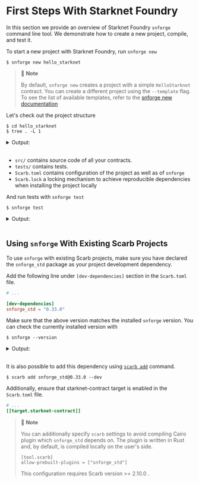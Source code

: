 # First Steps With Starknet Foundry

In this section we provide an overview of Starknet Foundry `snforge` command line tool.
We demonstrate how to create a new project, compile, and test it.

To start a new project with Starknet Foundry, run `snforge new`

```shell
$ snforge new hello_starknet
```

> 📝 **Note**
>
> By default, `snforge new` creates a project with a simple `HelloStarknet` contract. You can create a different project using the `--template` flag. 
> To see the list of available templates, refer to the [snforge new documentation](../appendix/snforge/new.md#-t---template)

Let's check out the project structure

```shell
$ cd hello_starknet
$ tree . -L 1
```

<details>
<summary>Output:</summary>

```shell
.
├── Scarb.lock
├── Scarb.toml
├── snfoundry.toml
├── src
└── tests

2 directories, 3 files
```
</details>
<br>

* `src/` contains source code of all your contracts.
* `tests/` contains tests.
* `Scarb.toml` contains configuration of the project as well as of `snforge`
* `Scarb.lock` a locking mechanism to achieve reproducible dependencies when installing the project locally  

And run tests with `snforge test`

```shell
$ snforge test
```

<details>
<summary>Output:</summary>

```shell
Collected 2 test(s) from hello_starknet package
Running 0 test(s) from src/
Running 2 test(s) from tests/
[PASS] hello_starknet_integrationtest::test_contract::test_cannot_increase_balance_with_zero_value (l1_gas: ~0, l1_data_gas: ~96, l2_gas: ~360000)
[PASS] hello_starknet_integrationtest::test_contract::test_increase_balance (l1_gas: ~0, l1_data_gas: ~192, l2_gas: ~480000)
Tests: 2 passed, 0 failed, 0 skipped, 0 ignored, 0 filtered out
```
</details>
<br>

## Using `snforge` With Existing Scarb Projects

To use `snforge` with existing Scarb projects, make sure you have declared the `snforge_std` package as your project
development dependency.

Add the following line under `[dev-dependencies]` section in the `Scarb.toml` file.

```toml
# ...

[dev-dependencies]
snforge_std = "0.33.0"
```

Make sure that the above version matches the installed `snforge` version. You can check the currently installed version with

<!-- { "ignored": true } -->
```shell
$ snforge --version
```

<details>
<summary>Output:</summary>

```shell
snforge 0.33.0
```
</details>
<br>

It is also possible to add this dependency
using [`scarb add`](https://docs.swmansion.com/scarb/docs/guides/dependencies.html#adding-a-dependency-via-scarb-add)
command.

```shell
$ scarb add snforge_std@0.33.0 --dev
```

Additionally, ensure that starknet-contract target is enabled in the `Scarb.toml` file.

```toml
# ...
[[target.starknet-contract]]
```

> 📝 **Note**
>
> You can additionally specify `scarb` settings to avoid compiling Cairo plugin which `snforge_std` depends on. The plugin is written in Rust and, by default, is compiled locally on the user's side.
> ```
> [tool.scarb]  
> allow-prebuilt-plugins = ["snforge_std"]
> ```
> This configuration requires Scarb version >= 2.10.0 .
>
